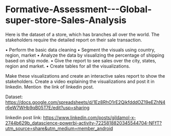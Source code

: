# Formative-Assessment---Global-super-store-Sales-Analysis

Here is the dataset of a store, which has branches all over the world. The stakeholders require the detailed report on their sale transaction.

• Perform the basic data cleaning 
• Segment the visuals using country, region, market 
• Analyze the data by visualizing the percentage of shipping based on ship mode.
• Give the report to see sales over the city, states, region and market. 
• Create tables for all the visualizations. 

Make these visualizations and create an interactive sales report to show the stakeholders.
Create a video explaining the visualizations and post it in linkedin. Mention  the link of linkedin post.

Dataset: https://docs.google.com/spreadsheets/d/1Ez8RhO1rE2QikfdddOZ19eEZhN4r6eW7WHb9qB05T7E/edit?usp=sharing

linkedin post link: https://www.linkedin.com/posts/gildamol-x-2744b629b_datascience-powerbi-activity-7225818820345544704-NFfT?utm_source=share&utm_medium=member_android
